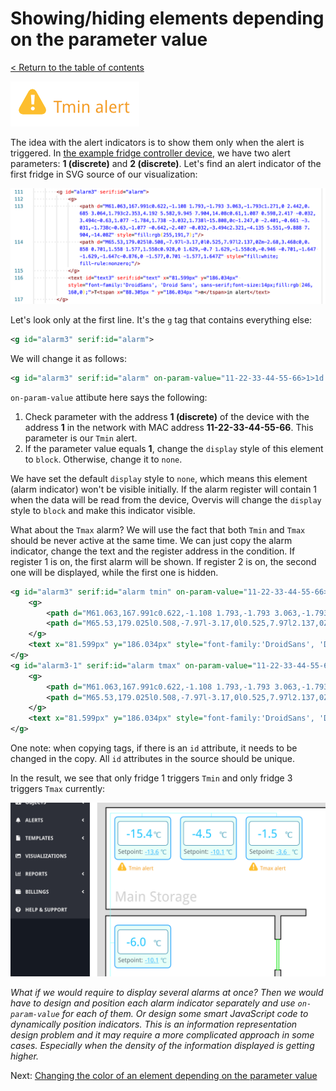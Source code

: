 # Showing/hiding elements depending on the parameter value

[< Return to the table of contents](../../README.md)

![Alert image](img-alert-visual.png)

The idea with the alert indicators is to show them only when the alert is triggered. In [the example fridge controller device,](../01-param-value/README.md) we have two alert parameters: **1 (discrete)** and **2 (discrete)**. Let's find an alert indicator of the first fridge in SVG source of our visualization:

![Alert indicator code](img-alert-code.png)

Let's look only at the first line. It's the `g` tag that contains everything else:

```xml
<g id="alarm3" serif:id="alarm">
```

We will change it as follows:

```xml
<g id="alarm3" serif:id="alarm" on-param-value="11-22-33-44-55-66>1>1d:=1:display:block:none:r" style="display:none;">
```

`on-param-value` attibute here says the following:
1. Check parameter with the address **1 (discrete)** of the device with the address **1** in the network with MAC address **11-22-33-44-55-66**. This parameter is our `Tmin` alert.
2. If the parameter value equals **1**, change the `display` style of this element to `block`. Otherwise, change it to `none`.

We have set the default `display` style to `none`, which means this element (alarm indicator) won't be visible initially. If the alarm register will contain 1 when the data will be read from the device, Overvis will change the `display` style to `block` and make this indicator visible.

What about the `Tmax` alarm? We will use the fact that both `Tmin` and `Tmax` should be never active at the same time. We can just copy the alarm indicator, change the text and the register address in the condition. If register 1 is on, the first alarm will be shown. If register 2 is on, the second one will be displayed, while the first one is hidden.

```xml
<g id="alarm3" serif:id="alarm tmin" on-param-value="11-22-33-44-55-66>1>1d:=1:display:block:none:r" style="display:none;">
    <g>
        <path d="M61.063,167.991c0.622,-1.108 1.793,-1.793 3.063,-1.793c1.271,0 2.442,0.685 3.064,1.793c2.353,4.192 5.582,9.945 7.904,14.08c0.61,1.087 0.598,2.417 -0.032,3.494c-0.63,1.077 -1.784,1.738 -3.032,1.738l-15.808,0c-1.247,0 -2.401,-0.661 -3.031,-1.738c-0.63,-1.077 -0.642,-2.407 -0.032,-3.494c2.321,-4.135 5.551,-9.888 7.904,-14.08Z" style="fill:rgb(255,191,7);"/>
        <path d="M65.53,179.025l0.508,-7.97l-3.17,0l0.525,7.97l2.137,0Zm-2.68,3.468c0,0.858 0.701,1.558 1.577,1.558c0.928,0 1.629,-0.7 1.629,-1.558c0,-0.946 -0.701,-1.647 -1.629,-1.647c-0.876,0 -1.577,0.701 -1.577,1.647Z" style="fill:white;fill-rule:nonzero;"/>
    </g>
    <text x="81.599px" y="186.034px" style="font-family:'DroidSans', 'Droid Sans', sans-serif;font-size:14px;fill:rgb(246,160,0);">Tmin alert</text>
</g>
<g id="alarm3-1" serif:id="alarm tmax" on-param-value="11-22-33-44-55-66>1>2d:=1:display:block:none:r" style="display:none;">
    <g>
        <path d="M61.063,167.991c0.622,-1.108 1.793,-1.793 3.063,-1.793c1.271,0 2.442,0.685 3.064,1.793c2.353,4.192 5.582,9.945 7.904,14.08c0.61,1.087 0.598,2.417 -0.032,3.494c-0.63,1.077 -1.784,1.738 -3.032,1.738l-15.808,0c-1.247,0 -2.401,-0.661 -3.031,-1.738c-0.63,-1.077 -0.642,-2.407 -0.032,-3.494c2.321,-4.135 5.551,-9.888 7.904,-14.08Z" style="fill:rgb(255,191,7);"/>
        <path d="M65.53,179.025l0.508,-7.97l-3.17,0l0.525,7.97l2.137,0Zm-2.68,3.468c0,0.858 0.701,1.558 1.577,1.558c0.928,0 1.629,-0.7 1.629,-1.558c0,-0.946 -0.701,-1.647 -1.629,-1.647c-0.876,0 -1.577,0.701 -1.577,1.647Z" style="fill:white;fill-rule:nonzero;"/>
    </g>
    <text x="81.599px" y="186.034px" style="font-family:'DroidSans', 'Droid Sans', sans-serif;font-size:14px;fill:rgb(246,160,0);">Tmax alert</text>
</g>
```

One note: when copying tags, if there is an `id` attribute, it needs to be changed in the copy. All `id` attributes in the source should be unique.

In the result, we see that only fridge 1 triggers `Tmin` and only fridge 3 triggers `Tmax` currently:

![Alerts working](img-alerts-working.png)

_What if we would require to display several alarms at once? Then we would have to design and position each alarm indicator separately and use `on-param-value` for each of them. Or design some smart JavaScript code to dynamically position indicators. This is an information representation design problem and it may require a more complicated approach in some cases. Especially when the density of the information displayed is getting higher._

Next: [Changing the color of an element depending on the parameter value](../04-change-color/README.md)

